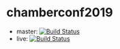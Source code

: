 # chamberconf2019

* master: [![Build Status](https://travis-ci.org/maciejmalecki/chamberconf2019.svg?branch=master)](https://travis-ci.org/maciejmalecki/chamberconf2019)
* live: [![Build Status](https://travis-ci.org/maciejmalecki/chamberconf2019.svg?branch=live)](https://travis-ci.org/maciejmalecki/chamberconf2019)
